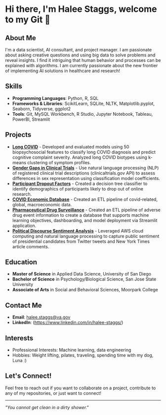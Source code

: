 # Hi there, I'm Halee Staggs, welcome to my Git 👋

## About Me
I'm a data scientist, AI consultant, and project manager. I am passionate about asking creative questions and using big data to solve problems and reveal insights. I find it intriguing that human behavior and processes can be explained with algorithms. I am currently passionate about the new frontier of implementing AI solutions in healthcare and research! 

## Skills
- **Programming Languages**: Python, R, SQL
- **Frameworks & Libraries**: ScikitLearn, SQLite, NLTK, Matplotlib.pyplot, Seaborn, Tidyverse, ggplot2   
- **Tools**: Git, MySQL Workbench, R Studio, Jupyter Notebook, Tableau, PowerBI, Streamlit

## Projects
- [**Long COVID**](https://github.com/HNStaggs/Long-COVID) - Developed and evaluated models using 50 biopsychosocial features to classify long COVID diagnosis and predict cognitive complaint severity. Analyzed long COVID biotypes using k-means clustering of symptom profiles.
- [**Gender Gaps in Clinical Trials**](https://github.com/HNStaggs/Clinical-Trial-Gender-Gaps) - Use natural language processing (NLP) of registered clinical trial descriptions (clinicaltrials.gov API) to assess differences in sex representation using classification model coefficients.
- [**Participant Dropout Factors**](https://github.com/HNStaggs/Participant-Dropout-Classification) - Created a decision tree classifier to identify demographics of participants likely to drop out of online research.
- [**COVID Economic Database**](https://github.com/HNStaggs/COVID_Economic_Database) - Created an ETL pipeline of covid-related, global, macroeconomic data.
- [**Pharmaceutical Drug Surveillance**](https://github.com/teamlunarlanding/Pharma-Drug-Surveillance) - Created an ETL pipeline of adverse drug event information to create a database that supports machine learning objectives, dashboarding, and model deployment via Streamlit application.
- [**Political Discourse Sentiment Analysis**](https://github.com/HNStaggs/Political-Discourse-NLP-AWS) - Leveraged AWS cloud computing and natural language processing to capture public sentiment of presidential candidates from Twitter tweets and New York Times article comments. 

## Education
- **Master of Science** in Applied Data Science, University of San Diego
- **Bachelor of Science** in Psychology/Biological Science, San Jose State University
- **Associate of Arts** in Social and Behavioral Sciences, Moorpark College

## Contact Me
- **Email**: halee.staggs@va.gov
- **LinkedIn**: (https://www.linkedin.com/in/halee-staggs/)
  
## Interests
- Professional Interests: Machine learning, data engineering
- Hobbies: Weight lifting, pilates, traveling, spending time with my dog, Luna :)

## Let's Connect!
Feel free to reach out if you want to collaborate on a project, contribute to any of my repositories, or just want to connect!

---

*"You cannot get clean in a dirty shower."* 
